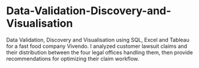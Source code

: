 # Data-Validation-Discovery-and-Visualisation
Data Validation, Discovery and Visualisation using SQL, Excel and Tableau for a fast food company Vivendo. I analyzed customer lawsuit claims and their distribution between the four legal offices handling them, then provide recommendations for optimizing their claim workflow. 
